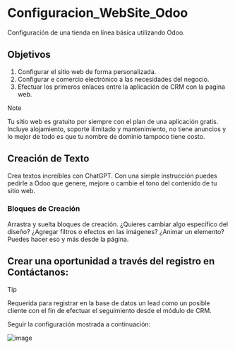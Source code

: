 # Configuracion_WebSite_Odoo
Configuración de una tienda en línea básica utilizando Odoo.

## Objetivos
1. Configurar el sitio web de forma personalizada.
2. Configurar e comercio electrónico a las necesidades del negocio.
3. Efectuar los primeros enlaces entre la aplicación de CRM con la pagina web.

> [!NOTE]
> Tu sitio web es gratuito por siempre con el plan de una aplicación gratis. Incluye alojamiento, soporte ilimitado y mantenimiento, no tiene anuncios y lo mejor de todo es que tu nombre de dominio tampoco tiene costo.

## Creación de Texto
Crea textos increíbles con ChatGPT. Con una simple instrucción puedes pedirle a Odoo que genere, mejore o cambie el tono del contenido de tu sitio web.

### Bloques de Creación
Arrastra y suelta bloques de creación. ¿Quieres cambiar algo específico del diseño? ¿Agregar filtros o efectos en las imágenes? ¿Animar un elemento? Puedes hacer eso y más desde la página.

## Crear una oportunidad a través del registro en Contáctanos:

> [!TIP]
> Requerida para registrar en la base de datos un lead como un posible cliente con el fin de efectuar el seguimiento desde el módulo de CRM.
> 
> Seguir la configuración mostrada a continuación:

![image](https://github.com/user-attachments/assets/1aff2b06-563b-4a48-a047-d4b2ee678de4)

